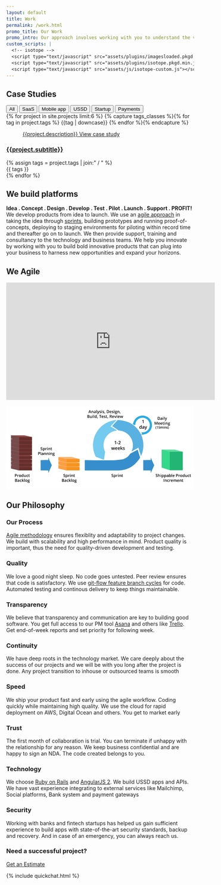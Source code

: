 ```yaml
---
layout: default
title: Work
permalink: /work.html
promo_title: Our Work
promo_intro: Our approach involves working with you to understand the vision for your ideas in order to build well-placed and thought out products through a well-defined process from idea to launch
custom_scripts: |
  <!-- isotope -->
  <script type="text/javascript" src="assets/plugins/imagesloaded.pkgd.min.js"></script> 
  <script type="text/javascript" src="assets/plugins/isotope.pkgd.min.js"></script>    
  <script type="text/javascript" src="assets/js/isotope-custom.js"></script>
---
```

<!-- ******Work list Section****** -->
<section id="work-list" class="section work-list">
  <div class="container text-center">
    <h2 class="title">Case Studies</h2>
    <div id="filters" class="button-group clearfix">
      <button class="btn button is-checked" data-filter="*">All</button>
      <button class="btn button" data-filter=".saas">SaaS</button>
      <button class="btn button" data-filter=".mobile-app">Mobile app</button>
      <button class="btn button" data-filter=".ussd">USSD</button>
      <button class="btn button" data-filter=".startup">Startup</button>
      <button class="btn button last" data-filter=".payments">Payments</button>
    </div><!--//filters-->
    <div class="items-wrapper isotope row">
    {% for project in site.projects limit:6 %}
      {% capture tags_classes %}{% for tag in project.tags %} {{tag | downcase}} {% endfor %}{% endcapture %}
      <div class="item {{ tags_classes }} col-lg-4 col-md-4 col-sm-6 col-sm-12 ">
        <div class="item-inner">
          <figure class="figure">
            <a href="{{project.url}}"><img class="img-responsive" src="/assets/images/work/{{project.thumbnail}}" alt="" /></a>
            <a class="info-mask" href="{{project.url}}">
              <span class="desc">{{project.description}}</span>
              <span class="btn btn-cta btn-cta-primary" >View case study</span>
            </a><!--//info-mask-->
          </figure>
          <div class="content text-left">
            <h3 class="sub-title"><a href="{{project.url}}">{{project.subtitle}}</a></h3>
            {% assign tags = project.tags | join:" / " %}
            <div class="meta">{{ tags }}</div>
          </div><!--//content-->                    
        </div><!--//item-inner-->
      </div><!--//item-->
<!--       <li>
        <img src="{{ album.thumbnail-path }}" alt="{{ album.title }}"/>
        <a href="{{ album.url }}">{{ album.title }}</a>
        <p>{{ album.short-description }}</p>
      </li> -->
    {% endfor %}
    </div><!--//items-wrapper-->
  </div><!--//container-fluid-->
</section><!--//work-list"-->

<!-- ******Services Section****** -->
<section id="services" class="services section">
  <div class="container text-center">
    <h2 class="title">We build platforms</h2>
    <p class="intro"><b>Idea . Concept . Design . Develop . Test . Pilot . Launch . Support . PROFIT!</b><br/>We develop products from idea to launch. We use an <a href="http://www.allaboutagile.com/what-is-agile-10-key-principles/">agile approach</a> in taking the idea through <a href="http://www.gv.com/sprint/">sprints</a>, building prototypes and running proof-of-concepts, deploying to staging environments for piloting within record time and thereafter go on to launch. We then provide support, training and consultancy to the technology and business teams. We help you innovate by working with you to build bold innovative products that can plug into your business to harness new opportunities and expand your horizons.
      <h2 class="title">We <i class="icon_heart"></i> Agile</h2>
      <p class="video-container">
        <iframe width="560" height="315" src="https://www.youtube.com/embed/K2vSQPh6MCE" frameborder="0" allowfullscreen></iframe>
      </p>
      <img src="/assets/images/work/agileprocess.png" class="img-responsive" />
    </p>
    <p class="container text-center">
      <h2 class="title">Our Philosophy</h2>
    </p>
    <div class="service-items row">
      <div class="item col-lg-3 col-md-6 col-sm-6 col-xs-12">
        <div class="item-inner">
          <div class="header-box">
            <i class="fs1 icon_genius" aria-hidden="true"></i>
          </div><!--//header-->
          <div class="desc">
            <h3 class="sub-title">Our Process</h3>
            <p><a href="">Agile methodology</a> ensures flexiblity and adaptability to project changes. We build with scalability and high performance in mind. Product quality is important, thus the need for quality-driven development and testing. </p>
          </div>
        </div><!--//item-inner-->
      </div><!--//item-->
      <div class="item col-lg-3 col-md-6 col-sm-6 col-xs-12">
        <div class="item-inner">
          <div class="header-box">
            <i class="fs1 icon_star_alt" aria-hidden="true"></i>
          </div><!--//header-->
          <div class="desc">
            <h3 class="sub-title">Quality</h3>
            <p>We love a good night sleep. No code goes untested. Peer review ensures that code is satisfactory. We use <a href="">git-flow feature branch cycles</a> for code. Automated testing and continous delivery to keep things maintainable. </p>
          </div>
        </div><!--//item-inner-->
      </div><!--//item-->
      <div class="item col-lg-3 col-md-6 col-sm-6 col-xs-12">
        <div class="item-inner">
          <div class="header-box">
            <i class="fs1 icon_chat_alt" aria-hidden="true"></i>
          </div><!--//header-->
          <div class="desc">
            <h3 class="sub-title">Transparency</h3>
            <p>We believe that transparency and communication are key to building good software. You get full access to our PM tool <a href="http://asana.com">Asana</a> and others like <a href="http://trello.com">Trello</a>. Get end-of-week reports and set priority for following week.</p>
          </div>
        </div><!--//item-inner-->
      </div><!--//item-->
      <div class="item col-lg-3 col-md-6 col-sm-6 col-xs-12">
        <div class="item-inner">
          <div class="header-box">
            <i class="fs1 icon_loading" aria-hidden="true"></i>
          </div><!--//header-->
          <div class="desc">
            <h3 class="sub-title">Continuity</h3>
            <p>We have deep roots in the technology market. We care deeply about the success of our projects and we will be with you long after the project is done. Any project transition to inhouse or outsourced teams is smooth</p>
          </div>
        </div><!--//item-inner-->
      </div><!--//item-->
      <div class="item col-lg-3 col-md-6 col-sm-6 col-xs-12">
        <div class="item-inner">
          <div class="header-box">
            <i class="fs1 icon_clock_alt" aria-hidden="true"></i>
          </div><!--//header-->
          <div class="desc">
            <h3 class="sub-title">Speed</h3>
            <p>We ship your product fast and early using the agile workflow. Coding quickly while maintaining high quality. We use the cloud for rapid deployment on AWS, Digital Ocean and others. You get to market early </p>
          </div>
        </div><!--//item-inner-->
      </div><!--//item-->
      <div class="item col-lg-3 col-md-6 col-sm-6 col-xs-12">
        <div class="item-inner">
          <div class="header-box">
            <i class="fs1 icon_key_alt" aria-hidden="true"></i>
          </div><!--//header-->
          <div class="desc">
            <h3 class="sub-title">Trust</h3>
            <p>The first month of collaboration is trial. You can terminate if unhappy with the relationship for any reason. We keep business confidential and are happy to sign an NDA. The code created belongs to you.</p>
          </div>
        </div><!--//item-inner-->
      </div><!--//item-->
      <div class="item col-lg-3 col-md-6 col-sm-6 col-xs-12">
        <div class="item-inner">
          <div class="header-box">
            <i class="fs1 icon_tools" aria-hidden="true"></i>
          </div><!--//header-->
          <div class="desc">
            <h3 class="sub-title">Technology</h3>
            <p>We choose <a href="https://www.toptal.com/ruby-on-rails/after-two-decades-of-programming-i-use-rails">Ruby on Rails</a> and <a href="http://blog.rangle.io/why-use-angular-2-on-a-new-application/">AngularJS 2</a>. We build USSD apps and APIs. We have vast experience integrating to external services like Mailchimp, Social platforms, Bank system and payment gateways</p>
          </div>
        </div><!--//item-inner-->
      </div><!--//item-->
      <div class="item col-lg-3 col-md-6 col-sm-6 col-xs-12">
        <div class="item-inner">
          <div class="header-box">
            <i class="fs1 icon_lock_alt" aria-hidden="true"></i>
          </div><!--//header-->
          <div class="desc">
            <h3 class="sub-title">Security</h3>
            <p>Working with banks and fintech startups has helped us gain sufficient experience to build apps with state-of-the-art security standards, backup and recovery. And in case of an emergency, you can always reach us.</p>
          </div>
        </div><!--//item-inner-->
      </div><!--//item-->
    </div><!--//row--> 
    <h3>
      Need a successful project?
    </h3>
    <a class="btn btn-cta btn-cta-primary" href="estimate.html">Get an Estimate</a>         
  </div><!--//container-->
</section> <!--//services -->

{% include quickchat.html %}

